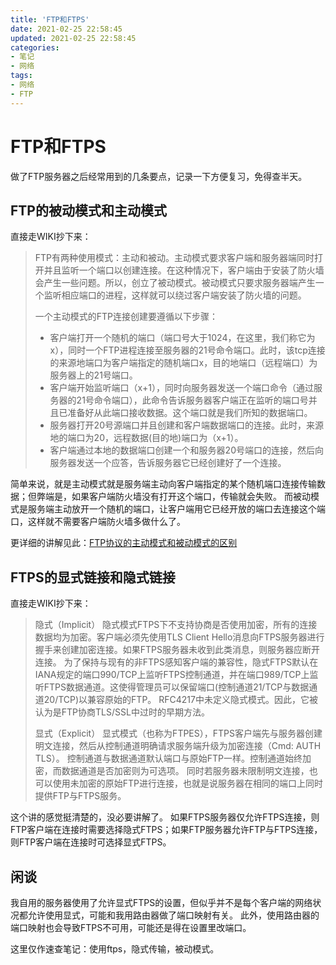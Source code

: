 ```yaml
---
title: 'FTP和FTPS'
date: 2021-02-25 22:58:45
updated: 2021-02-25 22:58:45
categories:
- 笔记
- 网络
tags:
- 网络
- FTP
---
```

# FTP和FTPS

做了FTP服务器之后经常用到的几条要点，记录一下方便复习，免得查半天。
<!--more-->
## FTP的被动模式和主动模式

直接走WIKI抄下来：

> FTP有两种使用模式：主动和被动。主动模式要求客户端和服务器端同时打开并且监听一个端口以创建连接。在这种情况下，客户端由于安装了防火墙会产生一些问题。所以，创立了被动模式。被动模式只要求服务器端产生一个监听相应端口的进程，这样就可以绕过客户端安装了防火墙的问题。
>
> 一个主动模式的FTP连接创建要遵循以下步骤：
>
> - 客户端打开一个随机的端口（端口号大于1024，在这里，我们称它为x），同时一个FTP进程连接至服务器的21号命令端口。此时，该tcp连接的来源地端口为客户端指定的随机端口x，目的地端口（远程端口）为服务器上的21号端口。
> - 客户端开始监听端口（x+1），同时向服务器发送一个端口命令（通过服务器的21号命令端口），此命令告诉服务器客户端正在监听的端口号并且已准备好从此端口接收数据。这个端口就是我们所知的数据端口。
> - 服务器打开20号源端口并且创建和客户端数据端口的连接。此时，来源地的端口为20，远程数据(目的地)端口为（x+1）。
> - 客户端通过本地的数据端口创建一个和服务器20号端口的连接，然后向服务器发送一个应答，告诉服务器它已经创建好了一个连接。

简单来说，就是主动模式就是服务端主动向客户端指定的某个随机端口连接传输数据；但弊端是，如果客户端防火墙没有打开这个端口，传输就会失败。
而被动模式是服务端主动放开一个随机的端口，让客户端用它已经开放的端口去连接这个端口，这样就不需要客户端防火墙多做什么了。

更详细的讲解见此：[FTP协议的主动模式和被动模式的区别](https://www.cnblogs.com/rainman/p/11647723.html)

## FTPS的显式链接和隐式链接

直接走WIKI抄下来：

> 隐式（Implicit）
> 隐式模式FTPS下不支持协商是否使用加密，所有的连接数据均为加密。客户端必须先使用TLS Client Hello消息向FTPS服务器进行握手来创建加密连接。如果FTPS服务器未收到此类消息，则服务器应断开连接。 为了保持与现有的非FTPS感知客户端的兼容性，隐式FTPS默认在IANA规定的端口990/TCP上监听FTPS控制通道，并在端口989/TCP上监听FTPS数据通道。这使得管理员可以保留端口(控制通道21/TCP与数据通道20/TCP)以兼容原始的FTP。 RFC4217中未定义隐式模式。因此，它被认为是FTP协商TLS/SSL中过时的早期方法。
> 
> 显式（Explicit）
> 显式模式（也称为FTPES），FTPS客户端先与服务器创建明文连接，然后从控制通道明确请求服务端升级为加密连接（Cmd: AUTH TLS）。 控制通道与数据通道默认端口与原始FTP一样。控制通道始终加密，而数据通道是否加密则为可选项。 同时若服务器未限制明文连接，也可以使用未加密的原始FTP进行连接，也就是说服务器在相同的端口上同时提供FTP与FTPS服务。

这个讲的感觉挺清楚的，没必要讲解了。
如果FTPS服务器仅允许FTPS连接，则FTP客户端在连接时需要选择隐式FTPS；如果FTP服务器允许FTP与FTPS连接，则FTP客户端在连接时可选择显式FTPS。

## 闲谈

我自用的服务器使用了允许显式FTPS的设置，但似乎并不是每个客户端的网络状况都允许使用显式，可能和我用路由器做了端口映射有关。
此外，使用路由器的端口映射也会导致FTPS不可用，可能还是得在设置里改端口。

这里仅作速查笔记：使用ftps，隐式传输，被动模式。